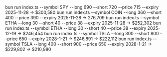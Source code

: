 bun run index.ts --symbol SPY --long 690 --short 720 --price 715 --expiry 2025-11-28 -> $300,580
bun run index.ts --symbol COIN --long 360 --short 400 --price 390 --expiry 2025-11-28 -> 276,709
bun run index.ts --symbol ETHA --long 30 --short 40 --price 38 --expiry 2025-11-28 -> $252,302
bun run index.ts --symbol ETHA --long 30 --short 40 --price 38 --expiry 2025-12-19 -> $246,454
bun run index.ts --symbol TSLA --long 300 --short 800 --price 650 --expiry 2028-1-21 -> $246,891 -> $222,112
bun run index.ts --symbol TSLA --long 400 --short 900 --price 650 --expiry 2028-1-21 -> $229,802 -> $210,980